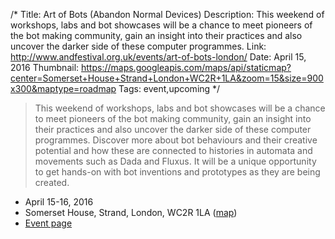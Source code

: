 /*
Title: Art of Bots (Abandon Normal Devices)
Description: This weekend of workshops, labs and bot showcases will be a chance to meet pioneers of the bot making community, gain an insight into their practices and also uncover the darker side of these computer programmes.
Link: http://www.andfestival.org.uk/events/art-of-bots-london/
Date: April 15, 2016
Thumbnail: https://maps.googleapis.com/maps/api/staticmap?center=Somerset+House+Strand+London+WC2R+1LA&zoom=15&size=900x300&maptype=roadmap
Tags: event,upcoming
*/


> This weekend of workshops, labs and bot showcases will be a chance to meet pioneers of the bot making community, gain an insight into their practices and also uncover the darker side of these computer programmes. Discover more about bot behaviours and their creative potential and how these are connected to histories in automata and movements such as Dada and Fluxus. It will be a unique opportunity to get hands-on with bot inventions and prototypes as they are being created.

- April 15-16, 2016
- Somerset House, Strand, London, WC2R 1LA ([map](https://www.google.com/maps/dir/Current+Location/Somerset+House+Strand+London+WC2R+1LA))
- [Event page](http://www.andfestival.org.uk/events/art-of-bots-london/)



